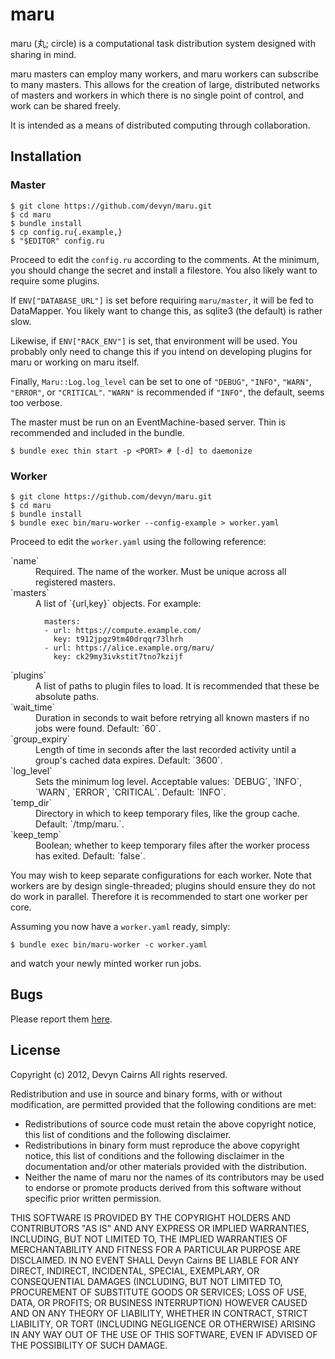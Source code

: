 # maru

maru (丸; circle) is a computational task distribution system designed with sharing in mind.

maru masters can employ many workers, and maru workers can subscribe to many masters.
This allows for the creation of large, distributed networks of masters and workers in
which there is no single point of control, and work can be shared freely.

It is intended as a means of distributed computing through collaboration.

## Installation

### Master

    $ git clone https://github.com/devyn/maru.git
    $ cd maru
    $ bundle install 
    $ cp config.ru{.example,}
    $ "$EDITOR" config.ru

Proceed to edit the `config.ru` according to the comments. At the minimum, you should change
the secret and install a filestore. You also likely want to require some plugins.

If `ENV["DATABASE_URL"]` is set before requiring `maru/master`, it will be fed to DataMapper.
You likely want to change this, as sqlite3 (the default) is rather slow.

Likewise, if `ENV["RACK_ENV"]` is set, that environment will be used. You probably only need to
change this if you intend on developing plugins for maru or working on maru itself.

Finally, `Maru::Log.log_level` can be set to one of `"DEBUG"`, `"INFO"`, `"WARN"`, `"ERROR"`,
or `"CRITICAL"`. `"WARN"` is recommended if `"INFO"`, the default, seems too verbose.

The master must be run on an EventMachine-based server. Thin is recommended and included in the
bundle.

    $ bundle exec thin start -p <PORT> # [-d] to daemonize

### Worker

    $ git clone https://github.com/devyn/maru.git
    $ cd maru
    $ bundle install
    $ bundle exec bin/maru-worker --config-example > worker.yaml

Proceed to edit the `worker.yaml` using the following reference:

<dl>
<dt>`name`</dt>
<dd>
  Required. The name of the worker. Must be unique across all registered masters.
</dd>
<dt>`masters`</dt>
<dd>
  A list of `{url,key}` objects. For example:

      masters:
      - url: https://compute.example.com/
        key: t912jpgz9tm40drqqr73lhrh
      - url: https://alice.example.org/maru/
        key: ck29my3ivkstit7tno7kzijf
</dd>
<dt>`plugins`</dt>
<dd>
  A list of paths to plugin files to load. It is recommended that these be absolute paths.
</dd>
<dt>`wait_time`</dt>
<dd>
  Duration in seconds to wait before retrying all known masters if no jobs were found.
  Default: `60`.
</dd>
<dt>`group_expiry`</dt>
<dd>
  Length of time in seconds after the last recorded activity until a group's cached data expires.
  Default: `3600`.
</dd>
<dt>`log_level`</dt>
<dd>
  Sets the minimum log level. Acceptable values: `DEBUG`, `INFO`, `WARN`, `ERROR`, `CRITICAL`.
  Default: `INFO`.
</dd>
<dt>`temp_dir`</dt>
<dd>
  Directory in which to keep temporary files, like the group cache. Default: `/tmp/maru.<PID>`.
</dd>
<dt>`keep_temp`</dt>
<dd>
  Boolean; whether to keep temporary files after the worker process has exited. Default: `false`.
</dd>
</dl>

You may wish to keep separate configurations for each worker. Note that workers are by design
single-threaded; plugins should ensure they do not do work in parallel. Therefore it is
recommended to start one worker per core.

Assuming you now have a `worker.yaml` ready, simply:

    $ bundle exec bin/maru-worker -c worker.yaml

and watch your newly minted worker run jobs.

## Bugs

Please report them [here](https://github.com/devyn/maru/issues/).

## License

Copyright (c) 2012, Devyn Cairns
All rights reserved.

Redistribution and use in source and binary forms, with or without
modification, are permitted provided that the following conditions are met:

* Redistributions of source code must retain the above copyright
  notice, this list of conditions and the following disclaimer.
* Redistributions in binary form must reproduce the above copyright
  notice, this list of conditions and the following disclaimer in the
  documentation and/or other materials provided with the distribution.
* Neither the name of maru nor the
  names of its contributors may be used to endorse or promote products
  derived from this software without specific prior written permission.

THIS SOFTWARE IS PROVIDED BY THE COPYRIGHT HOLDERS AND CONTRIBUTORS "AS IS" AND
ANY EXPRESS OR IMPLIED WARRANTIES, INCLUDING, BUT NOT LIMITED TO, THE IMPLIED
WARRANTIES OF MERCHANTABILITY AND FITNESS FOR A PARTICULAR PURPOSE ARE
DISCLAIMED. IN NO EVENT SHALL Devyn Cairns BE LIABLE FOR ANY
DIRECT, INDIRECT, INCIDENTAL, SPECIAL, EXEMPLARY, OR CONSEQUENTIAL DAMAGES
(INCLUDING, BUT NOT LIMITED TO, PROCUREMENT OF SUBSTITUTE GOODS OR SERVICES;
LOSS OF USE, DATA, OR PROFITS; OR BUSINESS INTERRUPTION) HOWEVER CAUSED AND
ON ANY THEORY OF LIABILITY, WHETHER IN CONTRACT, STRICT LIABILITY, OR TORT
(INCLUDING NEGLIGENCE OR OTHERWISE) ARISING IN ANY WAY OUT OF THE USE OF THIS
SOFTWARE, EVEN IF ADVISED OF THE POSSIBILITY OF SUCH DAMAGE.

